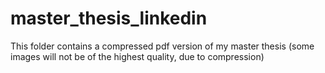 # master_thesis_linkedin
This folder contains a compressed pdf version of my master thesis (some images will not be of the highest quality, due to compression)

